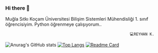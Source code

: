 ### Hi there 👋

Muğla Sıtkı Koçam Üniversitesi Bilişim Sistemleri Mühendisliği 1. sınıf öğrencisiyim. Python öğrenmeye çalışıyorum..

                                                           💻REYHAN K.

<!--
**reycodart/reycodart** is a ✨ _special_ ✨ repository because its `README.md` (this file) appears on your GitHub profile.

Here are some ideas to get you started:

- 🔭 I’m currently working on ...
- 🌱 I’m currently learning ...
- 👯 I’m looking to collaborate on ...
- 🤔 I’m looking for help with ...
- 💬 Ask me about ...
- 📫 How to reach me: ...
- 😄 Pronouns: ...
- ⚡ Fun fact: ...
-->
![Anurag's GitHub stats](https://github-readme-stats.vercel.app/api?username=reycodart&show_icons=true&theme=radical)
[![Top Langs](https://github-readme-stats.vercel.app/api/top-langs/?username=reycodart&layout=compact)](https://github.com/anuraghazra/github-readme-stats)
[![Readme Card](https://github-readme-stats.vercel.app/api/pin/?username=reycodart&repo=github-readme-stats)](https://github.com/anuraghazra/github-readme-stats)


